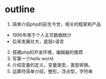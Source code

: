 # outline
1. 简单介绍php的前生今世，相关的框架和产品
+ 1995年用于个人主页数据统计
+ 后来发展壮大，底层c语言
2. 搭建php的开发环境，编辑器的推荐
3. 写第一个hello world
4. 介绍变量的定义，变量类型，类型转换。
5. 运算符简单介绍，整形，浮点型，字符串
